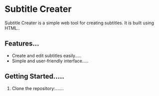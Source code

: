# Subtitle Creater

Subtitle Creater is a simple web tool for creating subtitles. It is built using HTML..

## Features...

- Create and edit subtitles easily.....
- Simple and user-friendly interface.....

## Getting Started.....

1. Clone the repository:.......
